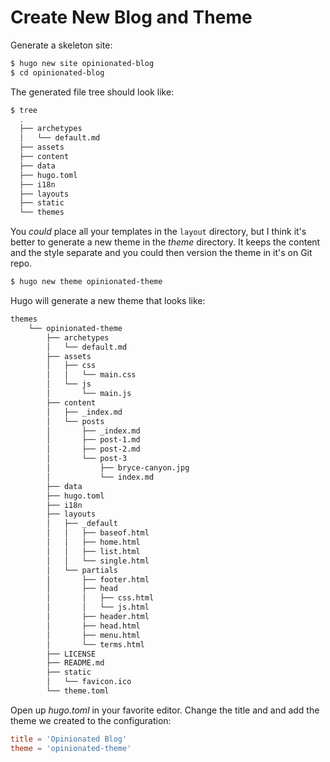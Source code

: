 # Create New Blog and Theme

Generate a skeleton site:

```bash
$ hugo new site opinionated-blog
$ cd opinionated-blog
```

The generated file tree should look like:

```bash
$ tree
  .
  ├── archetypes
  │   └── default.md
  ├── assets
  ├── content
  ├── data
  ├── hugo.toml
  ├── i18n
  ├── layouts
  ├── static
  └── themes
```
You _could_ place all your templates in the `layout` directory, but I think it's better to generate a new theme in the
_theme_ directory. It keeps the content and the style separate and you could then version the theme in it's on Git repo.

```bash
$ hugo new theme opinionated-theme
```

Hugo will generate a new theme that looks like:

```bash
themes
    └── opinionated-theme
        ├── archetypes
        │   └── default.md
        ├── assets
        │   ├── css
        │   │   └── main.css
        │   └── js
        │       └── main.js
        ├── content
        │   ├── _index.md
        │   └── posts
        │       ├── _index.md
        │       ├── post-1.md
        │       ├── post-2.md
        │       └── post-3
        │           ├── bryce-canyon.jpg
        │           └── index.md
        ├── data
        ├── hugo.toml
        ├── i18n
        ├── layouts
        │   ├── _default
        │   │   ├── baseof.html
        │   │   ├── home.html
        │   │   ├── list.html
        │   │   └── single.html
        │   └── partials
        │       ├── footer.html
        │       ├── head
        │       │   ├── css.html
        │       │   └── js.html
        │       ├── header.html
        │       ├── head.html
        │       ├── menu.html
        │       └── terms.html
        ├── LICENSE
        ├── README.md
        ├── static
        │   └── favicon.ico
        └── theme.toml
```

Open up _hugo.toml_ in your favorite editor. Change the title and and add the theme we created to the configuration:

```toml
title = 'Opinionated Blog'
theme = 'opinionated-theme'
```
